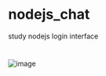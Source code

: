 # nodejs_chat
study nodejs
login interface
#
![image](https://user-images.githubusercontent.com/48237932/87014238-0b10fe00-c1f6-11ea-8bb5-1a87b8738891.png)
